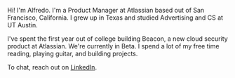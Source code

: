 Hi! I'm Alfredo. I'm a Product Manager at Atlassian based out of San Francisco, California.
I grew up in Texas and studied Advertising and CS at UT Austin. 

I've spent the first year out of college building Beacon, a new cloud security product at Atlassian.
We're currently in Beta. I spend a lot of my free time reading, playing guitar, and building projects. 

To chat, reach out on [LinkedIn](https://www.linkedin.com/in/alfredohuitron/). 